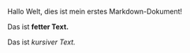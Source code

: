 Hallo Welt, dies ist mein erstes Markdown-Dokument!

Das ist **fetter Text.**

Das ist *kursiver Text.*